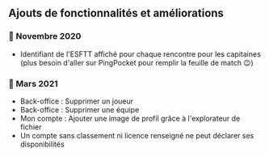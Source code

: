 ## Ajouts de fonctionnalités et améliorations

### 📅 Novembre 2020
* Identifiant de l'ESFTT affiché pour chaque rencontre pour les capitaines (plus besoin d'aller sur PingPocket pour remplir la feuille de match 😉)

### 📅 Mars 2021
* Back-office : Supprimer un joueur
* Back-office : Supprimer une équipe
* Mon compte : Ajouter une image de profil grâce à l'explorateur de fichier
* Un compte sans classement ni licence renseigné ne peut déclarer ses disponibilités